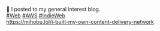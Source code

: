 🤖 I posted to my general interest blog.  
[\#<span>Web</span>](https://social.lol/tags/Web) [\#<span>AWS</span>](https://social.lol/tags/AWS) [\#<span>IndieWeb</span>](https://social.lol/tags/IndieWeb)  
[<span class="invisible">https://</span><span class="ellipsis">mihobu.lol/i-built-my-own-cont</span><span class="invisible">ent-delivery-network</span>](https://mihobu.lol/i-built-my-own-content-delivery-network)